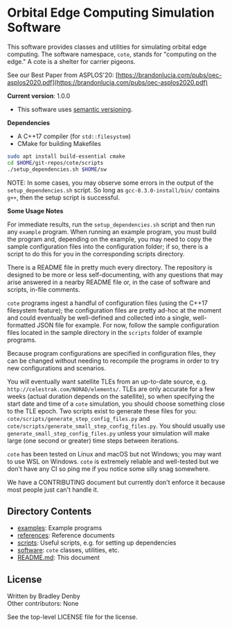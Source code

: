 # Orbital Edge Computing Simulation Software

This software provides classes and utilities for simulating orbital edge
computing. The software namespace, `cote`, stands for "computing on the edge."
A cote is a shelter for carrier pigeons.

See our Best Paper from ASPLOS'20:
[https://brandonlucia.com/pubs/oec-asplos2020.pdf](https://brandonlucia.com/pubs/oec-asplos2020.pdf)

**Current version**: 1.0.0

* This software uses [semantic versioning](http://semver.org).

**Dependencies**

* A C++17 compiler (for `std::filesystem`)
* CMake for building Makefiles

```bash
sudo apt install build-essential cmake
cd $HOME/git-repos/cote/scripts
./setup_dependencies.sh $HOME/sw
```

NOTE: In some cases, you may observe some errors in the output of the
`setup_dependencies.sh` script. So long as `gcc-8.3.0-install/bin/` contains
`g++`, then the setup script is successful.

**Some Usage Notes**

For immediate results, run the `setup_dependencies.sh` script and then run any
`example` program. When running an example program, you must build the program
and, depending on the example, you may need to copy the sample configuration
files into the configuration folder; if so, there is a script to do this for you
in the corresponding scripts directory.

There is a README file in pretty much every directory. The repository is
designed to be more or less self-documenting, with any questions that may arise
answered in a nearby README file or, in the case of software and scripts,
in-file comments.

`cote` programs ingest a handful of configuration files (using the C++17
filesystem feature); the configuration files are pretty ad-hoc at the moment and
could eventually be well-defined and collected into a single, well-formatted
JSON file for example. For now, follow the sample configuration files located in
the sample directory in the `scripts` folder of example programs.

Because program configurations are specified in configuration files, they can be
changed without needing to recompile the programs in order to try new
configurations and scenarios.

You will eventually want satellite TLEs from an up-to-date source, e.g.
`http://celestrak.com/NORAD/elements/`. TLEs are only accurate for a few weeks
(actual duration depends on the satellite), so when specifying the start date
and time of a `cote` simulation, you should choose something close to the TLE
epoch. Two scripts exist to generate these files for you:
`cote/scripts/generate_step_config_files.py` and 
`cote/scripts/generate_small_step_config_files.py`. You should usually use
`generate_small_step_config_files.py` unless your simulation will make large
(one second or greater) time steps between iterations.

`cote` has been tested on Linux and macOS but not Windows; you may want to use
WSL on Windows. `cote` is extremely reliable and well-tested but we don't have
any CI so ping me if you notice some silly snag somewhere.

We have a CONTRIBUTING document but currently don't enforce it because most
people just can't handle it.

## Directory Contents

* [examples](examples/README.md): Example programs
* [references](references/README.md): Reference documents
* [scripts](scripts/README.md): Useful scripts, e.g. for setting up dependencies
* [software](software/README.md): `cote` classes, utilities, etc.
* [README.md](README.md): This document

## License

Written by Bradley Denby  
Other contributors: None

See the top-level LICENSE file for the license.
